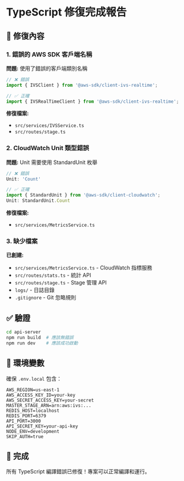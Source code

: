 # TypeScript 修復完成報告

## 🎯 修復內容

### 1. 錯誤的 AWS SDK 客戶端名稱
**問題:** 使用了錯誤的客戶端類別名稱
```typescript
// ❌ 錯誤
import { IVSClient } from '@aws-sdk/client-ivs-realtime';

// ✅ 正確
import { IVSRealTimeClient } from '@aws-sdk/client-ivs-realtime';
```

**修復檔案:**
- `src/services/IVSService.ts`
- `src/routes/stage.ts`

### 2. CloudWatch Unit 類型錯誤
**問題:** Unit 需要使用 StandardUnit 枚舉
```typescript
// ❌ 錯誤
Unit: 'Count'

// ✅ 正確
import { StandardUnit } from '@aws-sdk/client-cloudwatch';
Unit: StandardUnit.Count
```

**修復檔案:**
- `src/services/MetricsService.ts`

### 3. 缺少檔案
**已創建:**
- `src/services/MetricsService.ts` - CloudWatch 指標服務
- `src/routes/stats.ts` - 統計 API
- `src/routes/stage.ts` - Stage 管理 API
- `logs/` - 日誌目錄
- `.gitignore` - Git 忽略規則

## ✅ 驗證

```bash
cd api-server
npm run build  # 應該無錯誤
npm run dev    # 應該成功啟動
```

## 📝 環境變數

確保 `.env.local` 包含：
```env
AWS_REGION=us-east-1
AWS_ACCESS_KEY_ID=your-key
AWS_SECRET_ACCESS_KEY=your-secret
MASTER_STAGE_ARN=arn:aws:ivs:...
REDIS_HOST=localhost
REDIS_PORT=6379
API_PORT=3000
API_SECRET_KEY=your-api-key
NODE_ENV=development
SKIP_AUTH=true
```

## 🎉 完成

所有 TypeScript 編譯錯誤已修復！專案可以正常編譯和運行。

